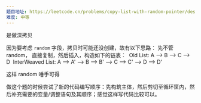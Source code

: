 ```yaml
---
题目地址: https://leetcode.cn/problems/copy-list-with-random-pointer/description/?envType=study-plan-v2&envId=top-100-liked
难度: 中等
---
```

是做深拷贝

因为要考虑 `random` 字段，拷贝时可能还没创建，故有以下思路：
先不管 random， 直接复制，然后插入，构造如下的链表：
 Old List: A --> B --> C --> D 
 InterWeaved List: A --> A' --> B --> B' --> C --> C' --> D --> D'

这样 random 唾手可得

做这个题的时候尝试了新的代码编写顺序：先构筑主体，然后剪切至循环筐内，然后补充需要的变量/调整语句及其顺序；感觉这样写代码比较可以。